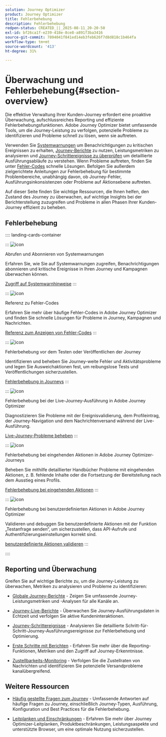 ```yaml
---
solution: Journey Optimizer
product: Journey Optimizer
title: Fehlerbehebung
description: Fehlerbehebung
redpen-status: CREATED_||_2025-08-11_20-20-50
exl-id: bf26ca1f-e239-418e-8ce8-a891f3ba3416
source-git-commit: 7894041f841ed14eb3feb626f7d8d818c1b464fa
workflow-type: tm+mt
source-wordcount: '413'
ht-degree: 31%

---
```


# Überwachung und Fehlerbehebung{#section-overview}

Die effektive Verwaltung Ihrer Kunden-Journey erfordert eine proaktive Überwachung, aufschlussreiches Reporting und effiziente Fehlerbehebungsfunktionen. Adobe Journey Optimizer bietet umfassende Tools, um die Journey-Leistung zu verfolgen, potenzielle Probleme zu identifizieren und Probleme schnell zu lösen, wenn sie auftreten.

Verwenden Sie [Systemwarnungen](../using/reports/alerts.md) um Benachrichtigungen zu kritischen Ereignissen zu erhalten, [Journey-Berichte](../using/reports/journey-global-report-cja.md) zu nutzen, Leistungsmetriken zu analysieren und [Journey-Schrittereignisse zu überprüfen](../using/reports/journey-step-events-overview.md) um detaillierte Ausführungsabläufe zu verstehen. Wenn Probleme auftreten, finden Sie unter [Fehler-Codes](../using/building-journeys/error-codes-reference.md) schnelle Lösungen. Befolgen Sie außerdem zielgerichtete Anleitungen zur Fehlerbehebung für bestimmte Problembereiche, unabhängig davon, ob Journey-Fehler, Ausführungsinkonsistenzen oder Probleme auf Aktionsebene auftreten.

Auf dieser Seite finden Sie wichtige Ressourcen, die Ihnen helfen, den Zustand des Journey zu überwachen, auf wichtige Insights bei der Berichterstellung zuzugreifen und Probleme in allen Phasen Ihrer Kunden-Journey effizient zu beheben.

## Fehlerbehebung

:::: landing-cards-container

:::
![icon](https://cdn.experienceleague.adobe.com/icons/bell.svg?lang=de)

Abrufen und Abonnieren von Systemwarnungen

Erfahren Sie, wie Sie auf Systemwarnungen zugreifen, Benachrichtigungen abonnieren und kritische Ereignisse in Ihren Journey und Kampagnen überwachen können.

[Zugriff auf Systemwarnhinweise](../using/reports/alerts.md)
:::

:::
![icon](https://cdn.experienceleague.adobe.com/icons/book.svg?lang=de)

Referenz zu Fehler-Codes

Erfahren Sie mehr über häufige Fehler-Codes in Adobe Journey Optimizer und finden Sie schnelle Lösungen für Probleme in Journey, Kampagnen und Nachrichten.

[Referenz zum Anzeigen von Fehler-Codes](../using/building-journeys/error-codes-reference.md)
:::

:::
![icon](https://cdn.experienceleague.adobe.com/icons/list-check.svg?lang=de)

Fehlerbehebung vor dem Testen oder Veröffentlichen der Journey

Identifizieren und beheben Sie Journey-weite Fehler und Aktivitätsprobleme und legen Sie Ausweichaktionen fest, um reibungslose Tests und Veröffentlichungen sicherzustellen.

[Fehlerbehebung in Journeys](../using/building-journeys/troubleshooting.md)
:::

:::
![icon](https://cdn.experienceleague.adobe.com/icons/code-branch.svg?lang=de)

Fehlerbehebung bei der Live-Journey-Ausführung in Adobe Journey Optimizer

Diagnostizieren Sie Probleme mit der Ereignisvalidierung, dem Profileintrag, der Journey-Navigation und dem Nachrichtenversand während der Live-Ausführung.

[Live-Journey-Probleme beheben](../using/building-journeys/troubleshooting-execution.md)
:::

:::
![icon](https://cdn.experienceleague.adobe.com/icons/puzzle-piece.svg?lang=de)

Fehlerbehebung bei eingehenden Aktionen in Adobe Journey Optimizer-Journeys

Beheben Sie mithilfe detaillierter Handbücher Probleme mit eingehenden Aktionen, z. B. fehlende Inhalte oder die Fortsetzung der Bereitstellung nach dem Ausstieg eines Profils.

[Fehlerbehebung bei eingehenden Aktionen](../using/building-journeys/troubleshooting-inbound.md)
:::

:::
![icon](https://cdn.experienceleague.adobe.com/icons/gear.svg?lang=de)

Fehlerbehebung bei benutzerdefinierten Aktionen in Adobe Journey Optimizer

Validieren und debuggen Sie benutzerdefinierte Aktionen mit der Funktion „Testanfrage senden“, um sicherzustellen, dass API-Aufrufe und Authentifizierungseinstellungen korrekt sind.

[benutzerdefinierte Aktionen validieren](../using/action/troubleshoot-custom-action.md)
:::

::::

## Reporting und Überwachung

Greifen Sie auf wichtige Berichte zu, um die Journey-Leistung zu überwachen, Metriken zu analysieren und Probleme zu identifizieren:

* [Globale Journey-Berichte](../using/reports/journey-global-report-cja.md) - Zeigen Sie umfassende Journey-Leistungsmetriken und -Analysen für alle Kanäle an.

* [Journey-Live-Berichte](../using/reports/journey-live-report.md) - Überwachen Sie Journey-Ausführungsdaten in Echtzeit und verfolgen Sie aktive Kundeninteraktionen.

* [Journey-Schrittereignisse](../using/reports/journey-step-events-overview.md) - Analysieren Sie detaillierte Schritt-für-Schritt-Journey-Ausführungsereignisse zur Fehlerbehebung und Optimierung.

* [Erste Schritte mit Berichten](../using/reports/report-gs-cja.md) - Erfahren Sie mehr über die Reporting-Funktionen, Metriken und den Zugriff auf Journey-Erkenntnisse.

* [Zustellbarkeits-Monitoring](../using/reports/deliverability.md) - Verfolgen Sie die Zustellraten von Nachrichten und identifizieren Sie potenzielle Versandprobleme kanalübergreifend.

## Weitere Ressourcen

* [Häufig gestellte Fragen zum Journey](../using/building-journeys/journey-faq.md) - Umfassende Antworten auf häufige Fragen zu Journey, einschließlich Journey-Typen, Ausführung, Konfiguration und Best Practices für die Fehlerbehebung.

* [Leitplanken und Einschränkungen](../using/start/guardrails.md) - Erfahren Sie mehr über Journey Optimizer-Leitplanken, Produktbeschränkungen, Leistungsaspekte und unterstützte Browser, um eine optimale Nutzung sicherzustellen.

